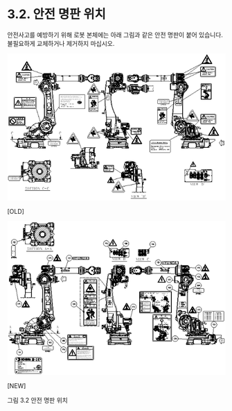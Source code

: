 ﻿# 3.2. 안전 명판 위치

안전사고를 예방하기 위해 로봇 본체에는 아래 그림과 같은 안전 명판이 붙어 있습니다. 불필요하게 교체하거나 제거하지 마십시오.


![](../_assets/그림_3.2.1_안전명판위치1.png)

[OLD]   

![](../_assets/그림_3.2.1_안전명판위치2.png)

[NEW]   

그림 3.2 안전 명판 위치